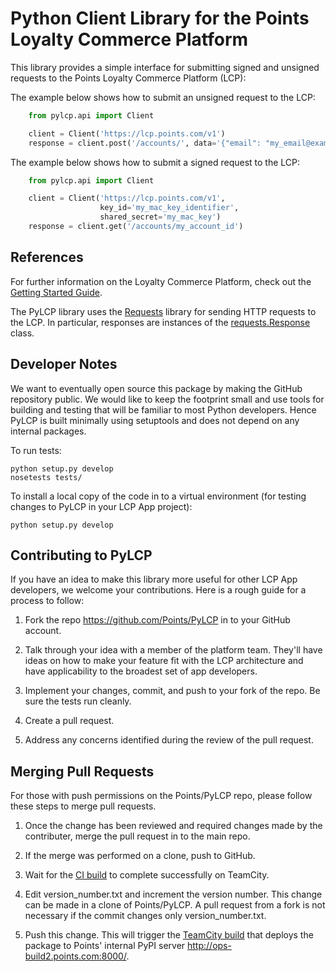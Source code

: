 Python Client Library for the Points Loyalty Commerce Platform
==============================================================

This library provides a simple interface for submitting signed and unsigned
requests to the Points Loyalty Commerce Platform (LCP):

The example below shows how to submit an unsigned request to the LCP:

```python
	from pylcp.api import Client

	client = Client('https://lcp.points.com/v1')
	response = client.post('/accounts/', data='{"email": "my_email@example.com"}')
```

The example below shows how to submit a signed request to the LCP:

```python
	from pylcp.api import Client

	client = Client('https://lcp.points.com/v1',
					key_id='my_mac_key_identifier',
					shared_secret='my_mac_key')
	response = client.get('/accounts/my_account_id')
```

References
----------
For further information on the Loyalty Commerce Platform, check out 
the [Getting Started Guide](http://points.github.io/Loyalty-Commerce-Platform/index.html).

The PyLCP library uses the [Requests](http://www.python-requests.org/en/latest/)
library for sending HTTP requests to the
LCP. In particular, responses are instances of the 
[requests.Response](http://docs.python-requests.org/en/latest/api/#requests.Response) class.

Developer Notes
---------------
We want to eventually open source this package by making the GitHub repository public. We would
like to keep the footprint small and use tools for building and testing that
will be familiar to most Python developers. Hence PyLCP is built minimally
using setuptools and does not depend on any internal packages.

To run tests:

 	python setup.py develop
    nosetests tests/

To install a local copy of the code in to a virtual environment (for testing
changes to PyLCP in your LCP App project):

    python setup.py develop

Contributing to PyLCP
---------------------
If you have an idea to make this library more useful for other LCP App developers, we
welcome your contributions. Here is a rough guide for a process to follow:

1. Fork the repo <https://github.com/Points/PyLCP> in to your GitHub account.

1. Talk through your idea with a member of the platform team. They'll have
ideas on how to make your feature fit with the LCP architecture and have
applicability to the broadest set of app developers.

1. Implement your changes, commit, and push to your fork of the repo. Be sure the
tests run cleanly.

1. Create a pull request.

1. Address any concerns identified during the review of the pull request.

Merging Pull Requests
---------------------

For those with push permissions on the Points/PyLCP repo, please follow these
steps to merge pull requests.

1. Once the change has been reviewed and required changes made by the contributer,
merge the pull request in to the main repo.

1. If the merge was performed on a clone, push to GitHub.

1. Wait for the [CI build](https://prod-builds-1.points.com:8112/viewType.html?buildTypeId=Development_DevPyLCP_PyLCP)
to complete successfully on TeamCity.
1. Edit version_number.txt and increment the version number. This change can be made in a clone of Points/PyLCP. A pull
request from a fork is not necessary if the commit changes only version_number.txt.

1. Push this change. This will trigger the [TeamCity
build](https://prod-builds-1.points.com:8112/viewType.html?buildTypeId=Development_DevPyLCP_PyLCPPyPIDistribution) that deploys the package to Points'
internal PyPI server <http://ops-build2.points.com:8000/>.

